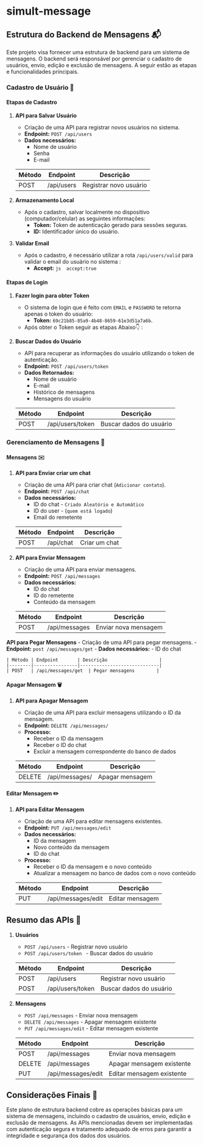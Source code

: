 # simult-message

## Estrutura do Backend de Mensagens 📬

Este projeto visa fornecer uma estrutura de backend para um sistema de mensagens. O backend será responsável por gerenciar o cadastro de usuários, envio, edição e exclusão de mensagens. A seguir estão as etapas e funcionalidades principais.

### Cadastro de Usuário 👤

#### Etapas de Cadastro
1. **API para Salvar Usuário**
    - Criação de uma API para registrar novos usuários no sistema.
    - **Endpoint:** `POST /api/users`
    - **Dados necessários:**
        - Nome de usuário
        - Senha
        - E-mail

    | Método | Endpoint      | Descrição                  |
    |--------|---------------|----------------------------|
    | POST   | /api/users    | Registrar novo usuário     |

2. **Armazenamento Local**
    - Após o cadastro, salvar localmente no dispositivo (computador/celular) as seguintes informações:
        - **Token:** Token de autenticação gerado para sessões seguras.
        - **ID:** Identificador único do usuário.

3. **Validar Email**
    - Após o cadastro, é necessário utilizar a rota `/api/users/valid` para validar o email do usuário no sistema :
        - **Accept:** ```js  accept:true ```


#### Etapas de Login

1. **Fazer login para obter Token**
    - O  sistema de login que é feito com `EMAIL` e `PASSWORD` te retorna apenas o token do usuário:
        - **Token:** `69c21b85-85a9-4b48-8659-61e3d51a7a6b`.
     - Após obter o Token seguir as etapas Abaixo👇 :

2. **Buscar Dados do Usuário**
    - API para recuperar as informações do usuário utilizando o token de autenticação.
    - **Endpoint:** `POST /api/users/token`
    - **Dados Retornados:**
        - Nome de usuário
        - E-mail
        - Histórico de mensagens
        - Mensagens do usuário

    | Método | Endpoint        | Descrição                       |
    |--------|-----------------|---------------------------------|
    | POST    | /api/users/token | Buscar dados do usuário         |
  

### Gerenciamento de Mensagens 💬

#### Mensagens ✉️

1. **API para Enviar criar um chat**
    - Criação de uma API para criar chat (`Adicionar contato`).
    - **Endpoint:** `POST /api/chat`
    - **Dados necessários:**
        - ID do chat - `Criado Aleatório e Automático`
        - ID do user - (`quem está logado`)
        - Email do remetente

    | Método | Endpoint       | Descrição                   |
    |--------|----------------|-----------------------------|
    | POST   | /api/chat  | Criar um chat        |


1. **API para Enviar Mensagem**
    - Criação de uma API para enviar mensagens.
    - **Endpoint:** `POST /api/messages`
    - **Dados necessários:**
        - ID do chat
        - ID do remetente
        - Conteúdo da mensagem

    | Método | Endpoint       | Descrição                   |
    |--------|----------------|-----------------------------|
    | POST   | /api/messages  | Enviar nova mensagem        |

**API para Pegar Mensagens**
    - Criação de uma API para pegar mensagens.
    - **Endpoint:** `post /api/messages/get`
    - **Dados necessários:**
        - ID do chat

    | Método | Endpoint       | Descrição                   |
    |--------|----------------|-----------------------------|
    | POST   | /api/messages/get  | Pegar mensagens        |
#### Apagar Mensagem 🗑️
1. **API para Apagar Mensagem**
    - Criação de uma API para excluir mensagens utilizando o ID da mensagem.
    - **Endpoint:** `DELETE /api/messages/`
    - **Processo:**
        - Receber o ID da mensagem
        - Receber o ID do chat
        - Excluir a mensagem correspondente do banco de dados

    | Método | Endpoint                  | Descrição             |
    |--------|---------------------------|-----------------------|
    | DELETE | /api/messages/ | Apagar mensagem       |

#### Editar Mensagem ✏️
1. **API para Editar Mensagem**
    - Criação de uma API para editar mensagens existentes.
    - **Endpoint:** `PUT /api/messages/edit`
    - **Dados necessários:**
        - ID da mensagem
        - Novo conteúdo da mensagem
        - ID do chat
    - **Processo:**
        - Receber o ID da mensagem e o novo conteúdo
        - Atualizar a mensagem no banco de dados com o novo conteúdo

    | Método | Endpoint                | Descrição             |
    |--------|-------------------------|-----------------------|
    | PUT    | /api/messages/edit | Editar mensagem       |

## Resumo das APIs 📄

1. **Usuários**
    - `POST /api/users` - Registrar novo usuário
    - `POST /api/users/token ` - Buscar dados do usuário

    | Método | Endpoint      | Descrição                  |
    |--------|---------------|----------------------------|
    | POST   | /api/users    | Registrar novo usuário     |
    | POST    | /api/users/token | Buscar dados do usuário    |

2. **Mensagens**
    - `POST /api/messages` - Enviar nova mensagem
    - `DELETE /api/messages` - Apagar mensagem existente
    - `PUT /api/messages/edit` - Editar mensagem existente

    | Método | Endpoint                  | Descrição                   |
    |--------|---------------------------|-----------------------------|
    | POST   | /api/messages             | Enviar nova mensagem        |
    | DELETE | /api/messages | Apagar mensagem existente   |
    | PUT    | /api/messages/edit | Editar mensagem existente   |

## Considerações Finais 📝

Este plano de estrutura backend cobre as operações básicas para um sistema de mensagens, incluindo o cadastro de usuários, envio, edição e exclusão de mensagens. As APIs mencionadas devem ser implementadas com autenticação segura e tratamento adequado de erros para garantir a integridade e segurança dos dados dos usuários.
